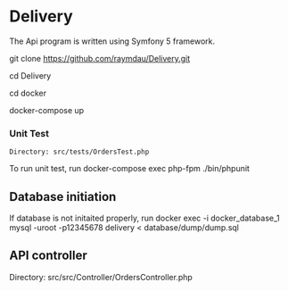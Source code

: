 # Delivery
The Api program is written using Symfony 5 framework.

git clone https://github.com/raymdau/Delivery.git

cd Delivery

cd docker

docker-compose up

### Unit Test
```
Directory: src/tests/OrdersTest.php
```
To run unit test, run docker-compose exec php-fpm ./bin/phpunit

## Database initiation
If database is not initaited properly, run docker exec -i docker_database_1 mysql -uroot -p12345678 delivery < database/dump/dump.sql

## API controller
Directory: src/src/Controller/OrdersController.php

